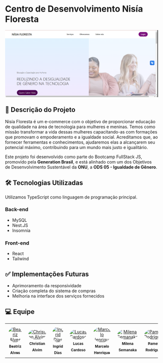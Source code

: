 # Centro de Desenvolvimento Nisía Floresta
<div style="display: flex; justify-content: center; gap: 20px; align-items: center;">
  <img src="imagem/preview.png" alt="Imagem do Projeto" width="800" height="auto">
</div>

## 📖 Descrição do Projeto
Nisía Floresta é um e-commerce com o objetivo de proporcionar educação de qualidade na área de tecnologia para mulheres e meninas. Temos como missão transformar a vida dessas mulheres capacitando-as com formações que promovam o empoderamento e a igualdade social. Acreditamos que, ao fornecer ferramentas e conhecimentos, ajudaremos elas a alcançarem seu potencial máximo, contribuindo para um mundo mais justo e igualitário.

Este projeto foi desenvolvido como parte do Bootcamp FullStack JS, promovido pela **Generation Brasil**, e está alinhado com um dos Objetivos de Desenvolvimento Sustentável da **ONU**, a **ODS 05 - Igualdade de Gênero**.

## 🛠️ Tecnologias Utilizadas
Utilizamos TypeScript como linguagem de programação principal.

### Back-end
- MySQL
- Nest.JS
- Insomnia

### Front-end
- React
- Tailwind

## ✅ Implementações Futuras
- Aprimoramento da responsividade
- Criação completa do sistema de compras
- Melhoria na interface dos serviços fornecidos

## 💻 Equipe
<table style="margin: 0 auto;">
  <tr>
    <td align="center" style="padding: 10px;">
      <a href="https://github.com/beatrizalsilva">
        <img style="border-radius: 50%;" src="https://avatars.githubusercontent.com/u/146834458?v=4" width="100px;" alt="Beatriz Alves"/>
        <br />
        <sub><b>Beatriz Alves</b></sub>
      </a>
    </td>
    <td align="center" style="padding: 10px;">
      <a href="https://github.com/christianfelps">
        <img style="border-radius: 50%;" src="https://avatars.githubusercontent.com/u/147508591?v=4" width="100px;" alt="Christian Alvim"/>
        <br />
        <sub><b>Christian Alvim</b></sub>
      </a>
    </td>
    <td align="center" style="padding: 10px;">
      <a href="https://github.com/ingrid-dias">
        <img style="border-radius: 50%;" src="https://avatars.githubusercontent.com/u/162725733?v=4" width="100px;" alt="Ingrid Dias"/>
        <br />
        <sub><b>Ingrid Dias</b></sub>
      </a>
    </td>
    <td align="center" style="padding: 10px;">
      <a href="https://github.com/lucashfcardoso">
        <img style="border-radius: 50%;" src="https://avatars.githubusercontent.com/u/162273422?v=4" width="100px;" alt="Lucas Cardoso"/>
        <br />
        <sub><b>Lucas Cardoso</b></sub>
      </a>
    </td>
    <td align="center" style="padding: 10px;">
      <a href="https://github.com/Marshel0">
        <img style="border-radius: 50%;" src="https://avatars.githubusercontent.com/u/130165497?v=4" width="100px;" alt="Marcelo Henrique"/>
        <br />
        <sub><b>Marcelo Henrique</b></sub>
      </a>
    </td>
    <td align="center" style="padding: 10px;">
      <a href="https://github.com/msemanaka">
        <img style="border-radius: 50%;" src="https://avatars.githubusercontent.com/u/156385428?v=4" width="100px;" alt="Milena Semanaka"/>
        <br />
        <sub><b>Milena Semanaka</b></sub>
      </a>
    </td>
    <td align="center" style="padding: 10px;">
      <a href="https://github.com/PamelaZuni">
        <img style="border-radius: 50%;" src="https://avatars.githubusercontent.com/u/94977548?v=4" width="100px;" alt="Pamela Rodrigues"/>
        <br />
        <sub><b>Pamela Rodrigues</b></sub>
      </a>
    </td>
  </tr>
</table>